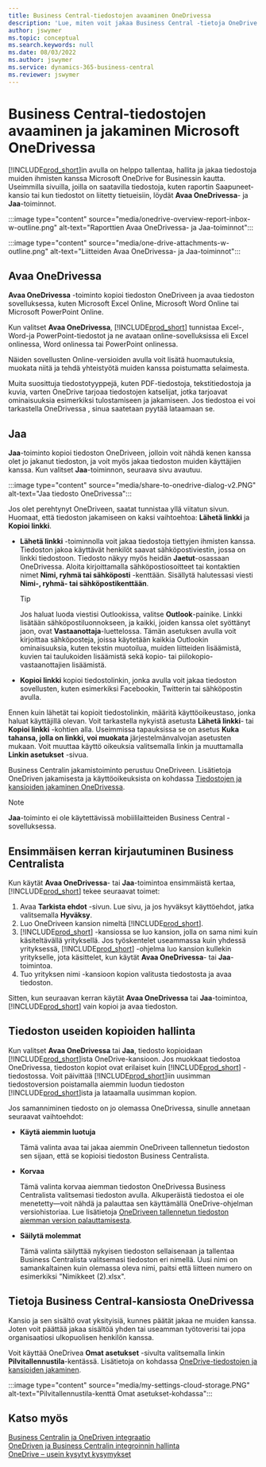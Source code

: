 ```yaml
---
title: Business Central-tiedostojen avaaminen OneDrivessa
description: 'Lue, miten voit jakaa Business Central -tietoja OneDrive for Businessin kautta.'
author: jswymer
ms.topic: conceptual
ms.search.keywords: null
ms.date: 08/03/2022
ms.author: jswymer
ms.service: dynamics-365-business-central
ms.reviewer: jswymer
---
```

# Business Central-tiedostojen avaaminen ja jakaminen Microsoft OneDrivessa

[!INCLUDE[prod_short](includes/prod_short.md)]in avulla on helppo tallentaa, hallita ja jakaa tiedostoja muiden ihmisten kanssa Microsoft OneDrive for Businessin kautta. Useimmilla sivuilla, joilla on saatavilla tiedostoja, kuten raportin Saapuneet-kansio tai kun tiedostot on liitetty tietueisiin, löydät **Avaa OneDrivessa**- ja **Jaa**-toiminnot.


:::image type="content" source="media/onedrive-overview-report-inbox-w-outline.png" alt-text="Raporttien Avaa OneDrivessa- ja Jaa-toiminnot":::


:::image type="content" source="media/one-drive-attachments-w-outline.png" alt-text="Liitteiden Avaa OneDrivessa- ja Jaa-toiminnot":::


## Avaa OneDrivessa

**Avaa OneDrivessa** -toiminto kopioi tiedoston OneDriveen ja avaa tiedoston sovelluksessa, kuten Microsoft Excel Online, Microsoft Word Online tai Microsoft PowerPoint Online. 

<!--## Working with different types of files-->

Kun valitset **Avaa OneDrivessa**, [!INCLUDE[prod_short](includes/prod_short.md)] tunnistaa Excel-, Word-ja PowerPoint-tiedostot ja ne avataan online-sovelluksissa eli Excel onlinessa, Word onlinessa tai PowerPoint onlinessa. 

Näiden sovellusten Online-versioiden avulla voit lisätä huomautuksia, muokata niitä ja tehdä yhteistyötä muiden kanssa poistumatta selaimesta.

Muita suosittuja tiedostotyyppejä, kuten PDF-tiedostoja, tekstitiedostoja ja kuvia, varten OneDrive tarjoaa tiedostojen katselijat, jotka tarjoavat ominaisuuksia esimerkiksi tulostamiseen ja jakamiseen. Jos tiedostoa ei voi tarkastella OneDrivessa , sinua saatetaan pyytää lataamaan se.

## Jaa

**Jaa**-toiminto kopioi tiedoston OneDriveen, jolloin voit nähdä kenen kanssa olet jo jakanut tiedoston, ja voit myös jakaa tiedoston muiden käyttäjien kanssa. Kun valitset **Jaa**-toiminnon, seuraava sivu avautuu.

:::image type="content" source="media/share-to-onedrive-dialog-v2.PNG" alt-text="Jaa tiedosto OneDrivessa":::

Jos olet perehtynyt OneDriveen, saatat tunnistaa yllä viitatun sivun. Huomaat, että tiedoston jakamiseen on kaksi vaihtoehtoa: **Lähetä linkki** ja **Kopioi linkki**.

- **Lähetä linkki** -toiminnolla voit jakaa tiedostoja tiettyjen ihmisten kanssa. Tiedoston jakoa käyttävät henkilöt saavat sähköpostiviestin, jossa on linkki tiedostoon. Tiedosto näkyy myös heidän **Jaetut**-osassaan OneDrivessa. Aloita kirjoittamalla sähköpostiosoitteet tai kontaktien nimet **Nimi, ryhmä tai sähköposti** -kenttään. Sisällytä halutessasi viesti **Nimi-, ryhmä- tai sähköpostikenttään**.

  > [!TIP]
  > Jos haluat luoda viestisi Outlookissa, valitse **Outlook**-painike. Linkki lisätään sähköpostiluonnokseen, ja kaikki, joiden kanssa olet syöttänyt jaon, ovat **Vastaanottaja**-luettelossa. Tämän asetuksen avulla voit kirjoittaa sähköposteja, joissa käytetään kaikkia Outlookin ominaisuuksia, kuten tekstin muotoilua, muiden liitteiden lisäämistä, kuvien tai taulukoiden lisäämistä sekä kopio- tai piilokopio-vastaanottajien lisäämistä.

- **Kopioi linkki** kopioi tiedostolinkin, jonka avulla voit jakaa tiedoston sovellusten, kuten esimerkiksi Facebookin, Twitterin tai sähköpostin avulla. 

Ennen kuin lähetät tai kopioit tiedostolinkin, määritä käyttöoikeustaso, jonka haluat käyttäjillä olevan. Voit tarkastella nykyistä asetusta **Lähetä linkki**- tai **Kopioi linkki** -kohtien alla. Useimmissa tapauksissa se on asetus **Kuka tahansa, jolla on linkki, voi muokata** järjestelmänvalvojan asetusten mukaan. Voit muuttaa käyttö oikeuksia valitsemalla linkin ja muuttamalla **Linkin asetukset** -sivua.

Business Centralin jakamistoiminto perustuu OneDriveen. Lisätietoja OneDriven jakamisesta ja käyttöoikeuksista on kohdassa [Tiedostojen ja kansioiden jakaminen OneDrivessa](https://support.microsoft.com/en-us/office/share-onedrive-files-and-folders-9fcc2f7d-de0c-4cec-93b0-a82024800c07).

> [!NOTE]
> **Jaa**-toiminto ei ole käytettävissä mobiililaitteiden Business Central -sovelluksessa.

## Ensimmäisen kerran kirjautuminen Business Centralista

Kun käytät **Avaa OneDrivessa**- tai **Jaa**-toimintoa ensimmäistä kertaa, [!INCLUDE[prod_short](includes/prod_short.md)] tekee seuraavat toimet:

1. Avaa **Tarkista ehdot** -sivun. Lue sivu, ja jos hyväksyt käyttöehdot, jatka valitsemalla **Hyväksy**.
2. Luo OneDriveen kansion nimeltä [!INCLUDE[prod_short](includes/prod_short.md)]. 
3. [!INCLUDE[prod_short](includes/prod_short.md)] -kansiossa se luo kansion, jolla on sama nimi kuin käsiteltävällä yrityksellä. Jos työskentelet useammassa kuin yhdessä yrityksessä, [!INCLUDE[prod_short](includes/prod_short.md)] -ohjelma luo kansion kullekin yritykselle, jota käsittelet, kun käytät **Avaa OneDrivessa**- tai **Jaa**-toimintoa. 
4. Tuo yrityksen nimi -kansioon kopion valitusta tiedostosta ja avaa tiedoston. 

Sitten, kun seuraavan kerran käytät **Avaa OneDrivessa** tai **Jaa**-toimintoa, [!INCLUDE[prod_short](includes/prod_short.md)] vain kopioi ja avaa tiedoston. 

## Tiedoston useiden kopioiden hallinta

Kun valitset **Avaa OneDrivessa** tai **Jaa**, tiedosto kopioidaan [!INCLUDE[prod_short](includes/prod_short.md)]ista OneDrive-kansioon. Jos muokkaat tiedostoa OneDrivessa, tiedoston kopiot ovat erilaiset kuin [!INCLUDE[prod_short](includes/prod_short.md)] -tiedostossa. Voit päivittää [!INCLUDE[prod_short](includes/prod_short.md)]iin uusimman tiedostoversion poistamalla aiemmin luodun tiedoston [!INCLUDE[prod_short](includes/prod_short.md)]ista ja lataamalla uusimman kopion.

Jos samanniminen tiedosto on jo olemassa OneDrivessa, sinulle annetaan seuraavat vaihtoehdot:

- **Käytä aiemmin luotuja**

  Tämä valinta avaa tai jakaa aiemmin OneDriveen tallennetun tiedoston sen sijaan, että se kopioisi tiedoston Business Centralista.
  
- **Korvaa**
  
  Tämä valinta korvaa aiemman tiedoston OneDrivessa Business Centralista valitsemasi tiedoston avulla. Alkuperäistä tiedostoa ei ole menetetty&mdash;voit nähdä ja palauttaa sen käyttämällä OneDrive-ohjelman versiohistoriaa. Lue lisätietoja [OneDriveen tallennetun tiedoston aiemman version palauttamisesta](https://support.microsoft.com/office/restore-a-previous-version-of-a-file-stored-in-onedrive-159cad6d-d76e-4981-88ef-de6e96c93893).

- **Säilytä molemmat**

  Tämä valinta säilyttää nykyisen tiedoston sellaisenaan ja tallentaa Business Centralista valitsemasi tiedoston eri nimellä. Uusi nimi on samankaltainen kuin olemassa oleva nimi, paitsi että liitteen numero on esimerkiksi "Nimikkeet (2).xlsx".

## Tietoja Business Central-kansiosta OneDrivessa

Kansio ja sen sisältö ovat yksityisiä, kunnes päätät jakaa ne muiden kanssa. Joten voit päättää jakaa sisältöä yhden tai useamman työtoverisi tai jopa organisaatiosi ulkopuolisen henkilön kanssa. 

Voit käyttää OneDrivea **Omat asetukset** -sivulta valitsemalla linkin **Pilvitallennustila**-kentässä. Lisätietoja on kohdassa [OneDrive-tiedostojen ja kansioiden jakaminen](https://support.microsoft.com/en-us/office/share-onedrive-files-and-folders-9fcc2f7d-de0c-4cec-93b0-a82024800c07).

:::image type="content" source="media/my-settings-cloud-storage.PNG" alt-text="Pilvitallennustila-kenttä Omat asetukset-kohdassa":::

<!--## Extending the Connection to OneDrive
You can create an extension and connect it to... For more information, see...-->

## Katso myös

[Business Centralin ja OneDriven integraatio](across-onedrive-overview.md)  
[OneDriven ja Business Centralin integroinnin hallinta](admin-onedrive-integration.md)  
[OneDrive – usein kysytyt kysymykset](admin-onedrive-faq.md)
